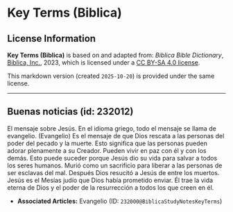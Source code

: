 # Key Terms (Biblica)

## License Information

**Key Terms (Biblica)** is based on and adapted from: _Biblica Bible Dictionary_, [Biblica, Inc.](https://www.biblica.com/), 2023, which is licensed under a [CC BY-SA 4.0 license](https://creativecommons.org/licenses/by-sa/4.0/legalcode.en).

This markdown version (created `2025-10-20`) is provided under the same license.



--------------------------------

## Buenas noticias (id: 232012)

El mensaje sobre Jesús. En el idioma griego, todo el mensaje se llama de evangelio. (Evangelio) Es el mensaje de que Dios rescata a las personas del poder del pecado y la muerte. Esto significa que las personas pueden adorar plenamente a su Creador. Pueden vivir en paz con él y con los demás. Esto puede suceder porque Jesús dio su vida para salvar a todos los seres humanos. Murió como un sacrificio para liberar a las personas de ser esclavas del mal. Después Dios resucitó a Jesús de entre los muertos. Jesús es el Mesías judío que Dios había prometido enviar. Él trae la vida eterna de Dios y el poder de la resurrección a todos los que creen en él.

* **Associated Articles:** Evangelio (ID: `232000@BiblicaStudyNotesKeyTerms`)

